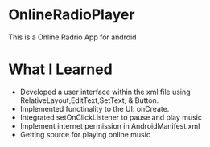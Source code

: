 # OnlineRadioPlayer
This is a Online Radrio App for android

# What I Learned
* Developed a user interface within the xml file using RelativeLayout,EditText,SetText, & Button.
* Implemented functinality to the UI: onCreate.
* Integrated setOnClickListener to pause and play music
* Implement internet permission in AndroidManifest.xml
* Getting source for playing online music
